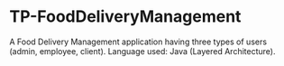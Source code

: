 # TP-FoodDeliveryManagement
A Food Delivery Management application having three types of users (admin, employee,
client). Language used: Java (Layered Architecture).
